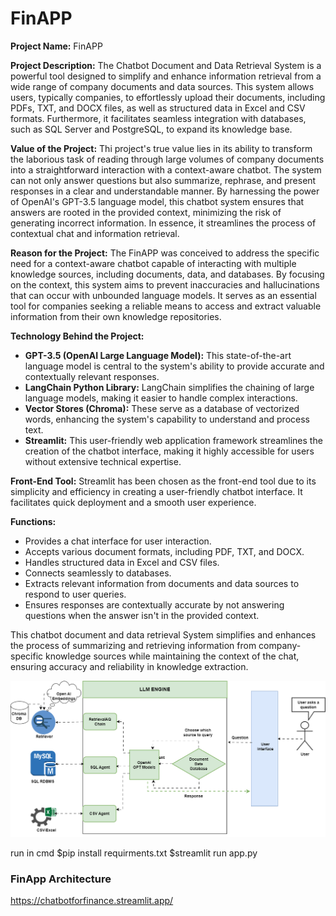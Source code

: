 # FinAPP
**Project Name:** FinAPP

**Project Description:**
The Chatbot Document and Data Retrieval System is a powerful tool designed to simplify and enhance information retrieval from a wide range of company documents and data sources. This system allows users, typically companies, to effortlessly upload their documents, including PDFs, TXT, and DOCX files, as well as structured data in Excel and CSV formats. Furthermore, it facilitates seamless integration with databases, such as SQL Server and PostgreSQL, to expand its knowledge base. 

**Value of the Project:**
Thi project's true value lies in its ability to transform the laborious task of reading through large volumes of company documents into a straightforward interaction with a context-aware chatbot. The system can not only answer questions but also summarize, rephrase, and present responses in a clear and understandable manner. By harnessing the power of OpenAI's GPT-3.5 language model, this chatbot system ensures that answers are rooted in the provided context, minimizing the risk of generating incorrect information. In essence, it streamlines the process of contextual chat and information retrieval.

**Reason for the Project:**
The FinAPP was conceived to address the specific need for a context-aware chatbot capable of interacting with multiple knowledge sources, including documents, data, and databases. By focusing on the context, this system aims to prevent inaccuracies and hallucinations that can occur with unbounded language models. It serves as an essential tool for companies seeking a reliable means to access and extract valuable information from their own knowledge repositories.

**Technology Behind the Project:**
- **GPT-3.5 (OpenAI Large Language Model):** This state-of-the-art language model is central to the system's ability to provide accurate and contextually relevant responses.
- **LangChain Python Library:** LangChain simplifies the chaining of large language models, making it easier to handle complex interactions.
- **Vector Stores (Chroma):** These serve as a database of vectorized words, enhancing the system's capability to understand and process text.
- **Streamlit:** This user-friendly web application framework streamlines the creation of the chatbot interface, making it highly accessible for users without extensive technical expertise.

**Front-End Tool:**
Streamlit has been chosen as the front-end tool due to its simplicity and efficiency in creating a user-friendly chatbot interface. It facilitates quick deployment and a smooth user experience.

**Functions:**
- Provides a chat interface for user interaction.
- Accepts various document formats, including PDF, TXT, and DOCX.
- Handles structured data in Excel and CSV files.
- Connects seamlessly to databases.
- Extracts relevant information from documents and data sources to respond to user queries.
- Ensures responses are contextually accurate by not answering questions when the answer isn't in the provided context.

This chatbot document and data retrieval System simplifies and enhances the process of summarizing and retrieving information from company-specific knowledge sources while maintaining the context of the chat, ensuring accuracy and reliability in knowledge extraction.

![Architecture_Diagram](https://github.com/okoliechykwuka/finance_chatbot/blob/main/img/finapp.drawio.png)


run in cmd
$pip install requirments.txt
$streamlit run app.py


### FinApp Architecture



https://chatbotforfinance.streamlit.app/
 
